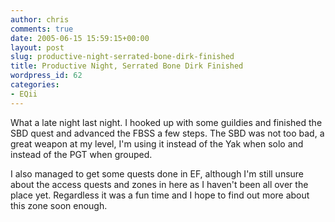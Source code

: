 ```yaml
---
author: chris
comments: true
date: 2005-06-15 15:59:15+00:00
layout: post
slug: productive-night-serrated-bone-dirk-finished
title: Productive Night, Serrated Bone Dirk Finished
wordpress_id: 62
categories:
- EQii
---
```


What a late night last night. I hooked up with some guildies and finished the SBD quest and advanced the FBSS a few steps. The SBD was not too bad, a great weapon at my level, I'm using it instead of the Yak when solo and instead of the PGT when grouped.

I also managed to get some quests done in EF, although I'm still unsure about the access quests and zones in here as I haven't been all over the place yet. Regardless it was a fun time and I hope to find out more about this zone soon enough.


